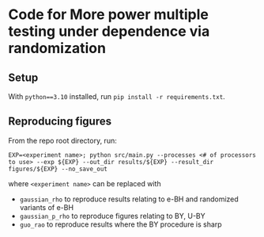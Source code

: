# Code for More power multiple testing under dependence via randomization


## Setup

With `python==3.10` installed, run `pip install -r requirements.txt`.

## Reproducing figures

From the repo root directory, run:
```
EXP=<experiment name>; python src/main.py --processes <# of processors to use> --exp ${EXP} --out_dir results/${EXP} --result_dir figures/${EXP} --no_save_out
```

where `<experiment name>` can be replaced with 
- `gaussian_rho` to reproduce results relating to e-BH and randomized variants of e-BH
- `gaussian_p_rho` to reproduce figures relating to BY, U-BY
- `guo_rao` to reproduce results where the BY procedure is sharp
